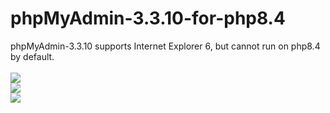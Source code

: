 # phpMyAdmin-3.3.10-for-php8.4
phpMyAdmin-3.3.10 supports Internet Explorer 6, but cannot run on php8.4 by default.<br>
<br>
<img src="https://zh.purasbar.com/Files/TopicImages/2025-8/1_2025-8-8_124610_-28199-2475.png"><br>
<img src="https://zh.purasbar.com/Files/TopicImages/2025-8/1_2025-8-8_124756_2677-1063127.png"><br>
<img src="https://zh.purasbar.com/Files/TopicImages/2025-8/1_2025-8-8_124928_-2528-936962.png">
